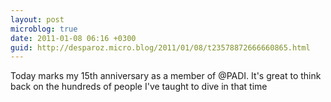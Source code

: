 ```yaml
---
layout: post
microblog: true
date: 2011-01-08 06:16 +0300
guid: http://desparoz.micro.blog/2011/01/08/t23578872666660865.html
---
```

Today marks my 15th anniversary as a member of @PADI. It's great to think back on the hundreds of people I've taught to dive in that time
